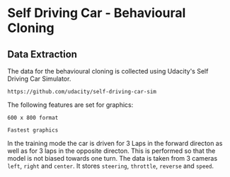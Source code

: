 
# Self Driving Car - Behavioural Cloning




## Data Extraction

The data for the behavioural cloning is collected using Udacity's Self Driving Car Simulator.

`https://github.com/udacity/self-driving-car-sim`

The following features are set for graphics:

`600 x 800 format`

`Fastest graphics`

In the training mode the car is driven for 3 Laps in the forward directon as well as for 3 laps in the opposite directon.
This is performed so that the model is not biased towards one turn.
The data is taken from 3 cameras `left`, `right` and `center`. It stores `steering`, `throttle`, `reverse` and `speed`. 

